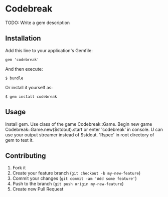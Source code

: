 # Codebreak

TODO: Write a gem description

## Installation

Add this line to your application's Gemfile:

    gem 'codebreak'

And then execute:

    $ bundle

Or install it yourself as:

    $ gem install codebreak

## Usage

Install gem. Use class of the game Codebreak::Game.
Begin new game Codebreak::Game.new($stdout).start or enter 'codebreak' in console.
U can use your output streamer instead of $stdout.
'Rspec' in root directory of gem to test it.

## Contributing

1. Fork it
2. Create your feature branch (`git checkout -b my-new-feature`)
3. Commit your changes (`git commit -am 'Add some feature'`)
4. Push to the branch (`git push origin my-new-feature`)
5. Create new Pull Request
